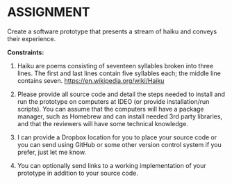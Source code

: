 # ASSIGNMENT

Create a software prototype that presents a stream of haiku and conveys their experience.

**Constraints:**

1. Haiku are poems consisting of seventeen syllables broken into three lines. The first and last lines contain five syllables each; the middle line contains seven. https://en.wikipedia.org/wiki/Haiku

2. Please provide all source code and detail the steps needed to install and run the prototype on computers at IDEO (or provide installation/run scripts).  You can assume that the computers will have a package manager, such as Homebrew and can install needed 3rd party libraries, and that the reviewers will have some technical knowledge.  

3. I can provide a Dropbox location for you to place your source code or you can send using GitHub or some other version control system if you prefer, just let me know.

4. You can optionally send links to a working implementation of your prototype in addition to your source code.
